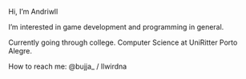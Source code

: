  Hi, I’m Andriwll
 
 I’m interested in game development and programming in general.

 Currently going through college. Computer Science at UniRitter Porto Alegre.
 
 How to reach me: @bujja_ / llwirdna 
 
<!---
Andriwll/Andriwll is a ✨ special ✨ repository because its `README.md` (this file) appears on your GitHub profile.
You can click the Preview link to take a look at your changes.
--->
